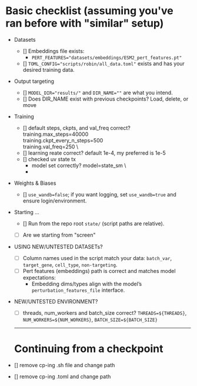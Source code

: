 # Basic checklist (assuming you've ran before with "similar" setup)

- Datasets
    - [] Embeddings file exists:
        - `PERT_FEATURES="datasets/embeddings/ESM2_pert_features.pt"`
    - [] `TOML_CONFIG="scripts/robin/all_data.toml"` exists and has your desired training data.

- Output targeting
  - [] `MODEL_DIR="results/"` and `DIR_NAME=""` are what you intend.
  - [] Does DIR_NAME exist with previous checkpoints? Load, delete, or move

- Training
    - [] default steps, ckpts, and val_freq correct?
            training.max_steps=40000 \
            training.ckpt_every_n_steps=500 \
            training.val_freq=250 \
    - [] learning reate correct? default 1e-4, my preferred is 1e-5
    - [] checked uv state tx 
        - model set correctly?   model=state_sm \
        - 

- Weights & Biases
  - [] `use_wandb=false`; if you want logging, set `use_wandb=true` and ensure login/environment.

- Starting ...
  - [] Run from the repo root `state/` (script paths are relative).
  - [ ] Are we starting from "screen" 


- USING NEW/UNTESTED DATASETs? 
    - [ ] Column names used in the script match your data: `batch_var`, `target_gene`, `cell_type`, `non-targeting`.
    - [ ] Pert features (embeddings) path is correct and matches model expectations:
        - Embedding dims/types align with the model’s `perturbation_features_file` interface.
- NEW/UNTESTED ENVIRONMENT?
     - [ ] threads, num_workers and batch_size correct?
        `THREADS=${THREADS}`, `NUM_WORKERS=${NUM_WORKERS}`, `BATCH_SIZE=${BATCH_SIZE}` 
  


  ------------------------------------------------------------------------------------

  # Continuing from a checkpoint 

- [] remove cp-ing .sh file and change path
- [] remove cp-ing .toml and change path